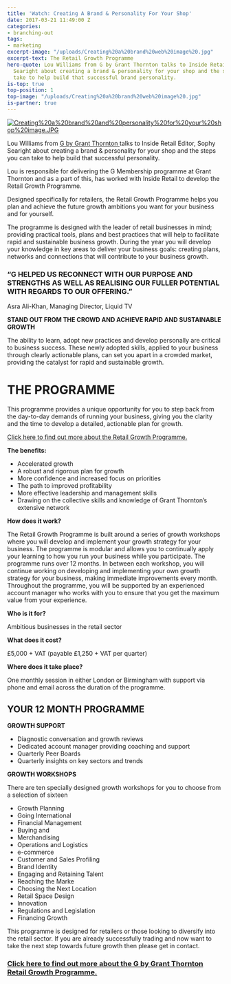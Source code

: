```yaml
---
title: 'Watch: Creating A Brand & Personality For Your Shop'
date: 2017-03-21 11:49:00 Z
categories:
- branching-out
tags:
- marketing
excerpt-image: "/uploads/Creating%20a%20brand%20web%20image%20.jpg"
excerpt-text: The Retail Growth Programme
hero-quote: Lou Williams from G by Grant Thornton talks to Inside Retail Editor, Sophy
  Searight about creating a brand & personality for your shop and the steps you can
  take to help build that successful brand personality.
is-top: true
top-position: 1
top-image: "/uploads/Creating%20a%20brand%20web%20image%20.jpg"
is-partner: true
---
```


[![Creating%20a%20brand%20and%20personality%20for%20your%20shop%20image.JPG](/uploads/Creating%20a%20brand%20and%20personality%20for%20your%20shop%20image.JPG)](http://lp.events.ascential.com/GT-Creating-a-brand.html)

Lou Williams from [G by Grant Thornton ](http://g.grantthornton.co.uk/explore/) talks to Inside Retail Editor, Sophy Searight about creating a brand & personality for your shop and the steps you can take to help build that successful personality.

Lou is responsible for delivering the G Membership programme at Grant Thornton and as a part of this, has worked with Inside Retail to develop the Retail Growth Programme.

Designed specifically for retailers, the Retail Growth Programme helps you plan and achieve the future growth ambitions you want for your business and for yourself.

The programme is designed with the leader of retail businesses in mind; providing practical tools, plans and best practices that will help to facilitate rapid and sustainable business growth. During the year you will develop your knowledge in key areas to deliver your business goals: creating plans, networks and connections that will contribute to your business growth.

### **“G HELPED US RECONNECT WITH OUR PURPOSE AND STRENGTHS AS WELL AS REALISING OUR FULLER POTENTIAL WITH REGARDS TO OUR OFFERING.”**
Asra Ali-Khan,
Managing Director, Liquid TV

**STAND OUT FROM THE CROWD AND ACHIEVE RAPID AND SUSTAINABLE GROWTH**

The ability to learn, adopt new practices and develop personally are critical to business success. These newly adopted skills, applied to your business through clearly actionable plans, can set you apart in a crowded market, providing the catalyst for rapid and sustainable growth.

# **THE PROGRAMME**

This programme provides a unique opportunity for you to step back from the day-to-day demands of running your business, giving you the clarity and the time to develop a detailed, actionable plan for growth.

[Click here to find out more about the Retail Growth Programme.](http://lp.events.ascential.com/IR-Client-Forms_Grant-Thornton-Page.html)

**The benefits:**
* Accelerated growth
* A robust and rigorous plan for growth
* More confidence and increased focus on priorities
* The path to improved profitability
* More effective leadership and management skills
* Drawing on the collective skills and knowledge of Grant Thornton’s extensive network


**How does it work?**

The Retail Growth Programme is built around a series of growth workshops where you will develop and implement your growth strategy for your business. The programme is modular and allows you to continually apply your learning to how you run your business while you participate. The programme runs over 12 months. In between each workshop, you will continue working on developing and implementing your own growth strategy for your business, making immediate improvements every month.
Throughout the programme, you will be supported by an experienced account manager who works with you to ensure that you get the maximum value from your experience.

**Who is it for?**

Ambitious businesses in the retail sector

**What does it cost?**

£5,000 + VAT (payable £1,250 + VAT per quarter)

**Where does it take place?**

One monthly session in either London or Birmingham with support via phone and email across the duration of the programme.



## **YOUR 12 MONTH PROGRAMME**



**GROWTH SUPPORT**
* Diagnostic conversation and growth reviews
* Dedicated account manager providing coaching and support
* Quarterly Peer Boards
* Quarterly insights on key sectors and trends

**GROWTH WORKSHOPS**

There are ten specially designed growth workshops for you to choose from a selection of sixteen
* Growth Planning
* Going International
* Financial Management
* Buying and
* Merchandising
* Operations and Logistics
* e-commerce
* Customer and Sales Profiling
* Brand Identity
* Engaging and Retaining Talent
* Reaching the Marke
* Choosing the Next Location
* Retail Space Design
* Innovation
* Regulations and Legislation
* Financing Growth


This programme is designed for retailers or those looking to diversify into the retail sector. If you are already successfully trading and now want to take the next step towards future growth then please get in contact.

### [Click here to find out more about the G by Grant Thornton Retail Growth Programme.](http://lp.events.ascential.com/IR-Client-Forms_Grant-Thornton-Page.html)

